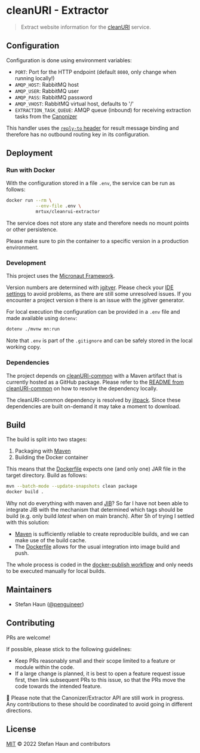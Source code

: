# cleanURI - Extractor

> Extract website information for the [cleanURI](https://github.com/penguineer/cleanURI) service.


## Configuration

Configuration is done using environment variables:

* `PORT`: Port for the HTTP endpoint (default `8080`, only change when running locally!)
* `AMQP_HOST`: RabbitMQ host
* `AMQP_USER`: RabbitMQ user
* `AMQP_PASS`: RabbitMQ password
* `AMQP_VHOST`: RabbitMQ virtual host, defaults to '/'
* `EXTRACTION_TASK_QUEUE`: AMQP queue (inbound) for receiving extraction tasks from the [Canonizer](https://github.com/penguineer/cleanURI-canonizer)

This handler uses the [`reply-to` header](https://www.rabbitmq.com/direct-reply-to.html) for result message binding and therefore has no outbound routing key in its configuration.

## Deployment

### Run with Docker

With the configuration stored in a file `.env`, the service can be run as follows:

```bash
docker run --rm \
           --env-file .env \
           mrtux/cleanrui-extractor
```

The service does not store any state and therefore needs no mount points or other persistence.

Please make sure to pin the container to a specific version in a production environment.

### Development

This project uses the [Micronaut Framework](https://micronaut.io/).

Version numbers are determined with [jgitver](https://jgitver.github.io/).
Please check your [IDE settings](https://jgitver.github.io/#_ides_usage) to avoid problems, as there are still some unresolved issues.
If you encounter a project version `0` there is an issue with the jgitver generator.

For local execution the configuration can be provided in a `.env` file and made available using `dotenv`:
```bash
dotenv ./mvnw mn:run
```

Note that `.env` is part of the `.gitignore` and can be safely stored in the local working copy.

### Dependencies

The project depends on [cleanURI-common](https://github.com/penguineer/cleanURI-common) with a Maven artifact that is currently hosted as a GitHub package.
Please refer to the [README from cleanURI-common](https://github.com/penguineer/cleanURI-common/blob/main/README.md) on how to resolve the dependency locally.

The cleanURI-common dependency is resolved by [jitpack](https://jitpack.io/).
Since these dependencies are built on-demand it may take a moment to download.


## Build

The build is split into two stages:
1. Packaging with [Maven](https://maven.apache.org/)
2. Building the Docker container

This means that the [Dockerfile](Dockerfile) expects one (and only one) JAR file in the target directory.
Build as follows:

```bash
mvn --batch-mode --update-snapshots clean package
docker build .
```

Why not do everything with maven and [JIB](https://github.com/GoogleContainerTools/jib)?
So far I have not been able to integrate JIB with the mechanism that determined which tags should be build (e.g. only
build *latest* when on main branch). After 5h of trying I settled with this solution:
* [Maven](https://maven.apache.org/) is sufficiently reliable to create reproducible builds, and we can make use of the build cache.
* The [Dockerfile](Dockerfile) allows for the usual integration into image build and push.

The whole process is coded in the [docker-publish workflow](.github/workflows/docker-publish.yml) and only needs to be
executed manually for local builds.


## Maintainers

* Stefan Haun ([@penguineer](https://github.com/penguineer))


## Contributing

PRs are welcome!

If possible, please stick to the following guidelines:

* Keep PRs reasonably small and their scope limited to a feature or module within the code.
* If a large change is planned, it is best to open a feature request issue first, then link subsequent PRs to this issue, so that the PRs move the code towards the intended feature.

:construction: Please note that the Canonizer/Extractor API are still work in progress. Any contributions to these should be coordinated to avoid going in different directions.


## License

[MIT](LICENSE.txt) © 2022 Stefan Haun and contributors
